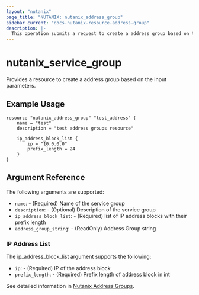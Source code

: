```yaml
---
layout: "nutanix"
page_title: "NUTANIX: nutanix_address_group"
sidebar_current: "docs-nutanix-resource-address-group"
description: |-
  This operation submits a request to create a address group based on the input parameters.
---
```


# nutanix_service_group

Provides a resource to create a address group based on the input parameters.

## Example Usage

``` hcl
resource "nutanix_address_group" "test_address" {
	name = "test"
	description = "test address groups resource"

	ip_address_block_list {
		ip = "10.0.0.0"
		prefix_length = 24
	}
}
```


## Argument Reference

The following arguments are supported:

* `name`: - (Required) Name of the service group
* `description`: - (Optional) Description of the service group
* `ip_address_block_list`: - (Required) list of IP address blocks with their prefix length
* `address_group_string`: - (ReadOnly) Address Group string

### IP Address List

The ip_address_block_list argument supports the following:

* `ip`: - (Required) IP of the address block
* `prefix_length`: - (Required) Prefix length of address block in int

See detailed information in [Nutanix Address Groups](https://www.nutanix.dev/reference/prism_central/v3/api/address-groups/postaddressgroups).
